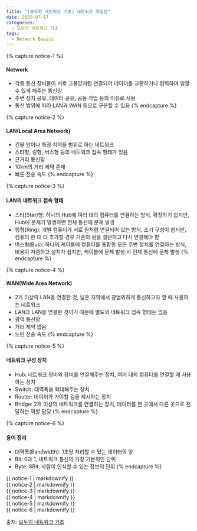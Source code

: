 ```yaml
---
title: "[모두의 네트워크 기초] 네트워크 첫걸음"
date: 2025-07-17
categories:
  - 모두의 네트워크 기초
tags:
  - Network Basics
---
```




{% capture notice-1 %}
#### Network

* 각종 통신 장비들이 서로 그물망처럼 연결되어 데이터를 교환하거나 협력하여 일할 수 있게 해주는 통신망
* 주변 장치 공유, 데이터 공유, 공동 작업 등의 이유로 사용
* 통신 범위에 따라 LAN과 WAN 등으로 구분할 수 있음
{% endcapture %}

{% capture notice-2 %}
#### LAN(Local Area Network)

* 건물 안이나 특정 지역을 범위로 하는 네트워크
* 스타형, 링형, 버스형 등의 네트워크 접속 형태가 있음
* 근거리 통신망
* 10km의 거리 제약 존재
* 빠른 전송 속도
{% endcapture %}

{% capture notice-3 %}
#### LAN의 네트워크 접속 형태

* 스타(Star)형: 하나의 Hub에 여러 대의 컴퓨터를 연결하는 방식, 확장하기 쉽지만, Hub에 문제가 발생하면 전체 통신에 문제 발생
* 링형(Ring): 개별 컴퓨터가 서로 원처럼 연결되어 있는 방식, 초기 구성이 쉽지만, 컴퓨터 한 대 더 추가할 경우 기존의 링을 절단하고 다시 연결해야 함
* 버스형(Bus): 하나의 케이블에 컴퓨터를 포함한 모든 주변 장치를 연결하는 방식, 비용이 저렴하고 설치가 쉽지만, 케이블에 문제 발생 시 전체 통신에 문제 발생
{% endcapture %}

{% capture notice-4 %}
#### WAN(Wide Area Network)

* 2개 이상의 LAN을 연결한 것, 넓은 지역에서 광범위하게 통신하고자 할 때 사용하는 네트워크
* LAN과 LAN을 연결한 것이기 때문에 별도의 네트워크 접속 형태는 없음
* 광역 통신망
* 거리 제약 없음
* 느린 전송 속도
{% endcapture %}

{% capture notice-5 %}
#### 네트워크 구성 장치

* Hub: 네트워크 장비와 장비를 연결해주는 장치, 여러 대의 컴퓨터를 연결할 때 사용하는 장치
* Switch: 대역폭을 확대해주는 장치
* Router: 데이터가 가야할 길을 제시하는 장치
* Bridge: 2개 이상의 네트워크를 연결하는 장치, 데이터를 한 곳에서 다른 곳으로 전달하는 역할 담당
{% endcapture %}

{% capture notice-6 %}
#### 용어 정리

* 대역폭(Bandwidth): 1초당 처리할 수 있는 데이터의 양
* Bit: 0과 1, 네트워크 통신의 가장 기본적인 단위
* Byte: 8Bit, 사람이 인식할 수 있는 정보의 단위
{% endcapture %}



<div class="notice">
  {{ notice-1 | markdownify }}
</div>

<div class="notice">
  {{ notice-2 | markdownify }}
</div>

<div class="notice">
  {{ notice-3 | markdownify }}
</div>

<div class="notice">
  {{ notice-4 | markdownify }}
</div>

<div class="notice">
  {{ notice-5 | markdownify }}
</div>

<div class="notice">
  {{ notice-6 | markdownify }}
</div>



출처: [모두의 네트워크 기초][source]

[source]: https://www.gilbut.co.kr/book/view?bookcode=BN004005&perdevice=pc
